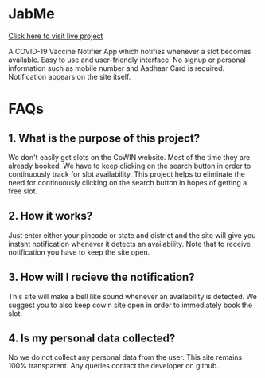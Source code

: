 # JabMe

[Click here to visit live project](http://65.0.101.92/)

A COVID-19 Vaccine Notifier App which notifies whenever a slot becomes available. Easy to use and user-friendly interface. No signup or personal information such as mobile number and Aadhaar Card is required. Notification appears on the site itself.


# FAQs
## 1. What is the purpose of this project?
We don't easily get slots on the CoWIN website. Most of the time they are already booked. We have to keep clicking on the search button in order to continuously track for slot availability. This project helps to eliminate the need for continuously clicking on the search button in hopes of getting a free slot. 

## 2. How it works?
Just enter either your pincode or state and district and the site will give you instant notification whenever it detects an availability. Note that to receive notification you have to keep the site open.

## 3. How will I recieve the notification?
This site will make a bell like sound whenever an availability is detected. We suggest you to also keep cowin site open in order to immediately book the slot.

## 4. Is my personal data collected?
No we do not collect any personal data from the user. This site remains 100% transparent. Any queries contact the developer on github.